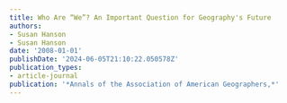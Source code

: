 ```yaml
---
title: Who Are “We”? An Important Question for Geography's Future
authors:
- Susan Hanson
- Susan Hanson
date: '2008-01-01'
publishDate: '2024-06-05T21:10:22.050578Z'
publication_types:
- article-journal
publication: '*Annals of the Association of American Geographers,*'
---
```

